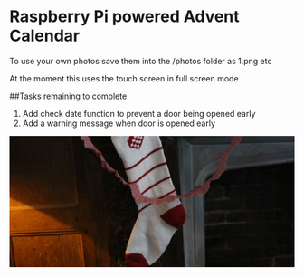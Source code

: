 # Raspberry Pi powered Advent Calendar

To use your own photos save them into the /photos folder as 1.png etc

At the moment this uses the touch screen in full screen mode

##Tasks remaining to complete

1. Add check date function to prevent a door being opened early
1. Add a warning message when door is opened early

![example](photos/bg.png)
